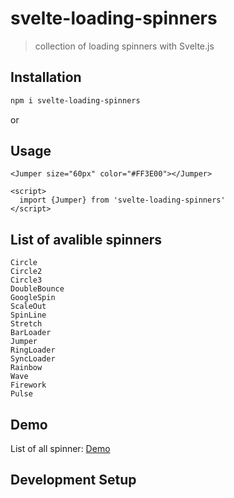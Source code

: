 # svelte-loading-spinners

> collection of loading spinners with Svelte.js

## Installation

```bash
npm i svelte-loading-spinners
```

or

## Usage

```svelte
<Jumper size="60px" color="#FF3E00"></Jumper>

<script>
  import {Jumper} from 'svelte-loading-spinners'
</script>
```

## List of avalible spinners

```
Circle
Circle2
Circle3
DoubleBounce
GoogleSpin
ScaleOut
SpinLine
Stretch
BarLoader
Jumper
RingLoader
SyncLoader
Rainbow
Wave
Firework
Pulse
```

## Demo

List of all spinner: [Demo](https://schum123.github.io/svelte-loading-spinners/)

## Development Setup
